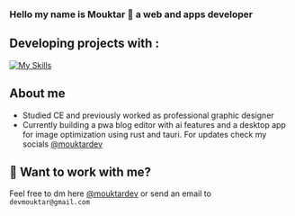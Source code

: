 ### Hello my name is Mouktar 🔮 a web and apps developer

## Developing projects with : 
[![My Skills](https://skillicons.dev/icons?i=html,css,js,ts,astro,react,tauri,vite,tailwind,nodejs,sqlite,postgres)](https://twitter.com/mouktardev)

## About me
- Studied CE and previously worked as professional graphic designer 
- Currently building a pwa blog editor with ai features and a desktop app for image optimization using rust and tauri. For updates check my socials [@mouktardev](https://twitter.com/mouktardev)


## 👀 Want to work with me?
Feel free to dm here [@mouktardev](https://twitter.com/mouktardev) or send an email to `devmouktar@gmail.com`
